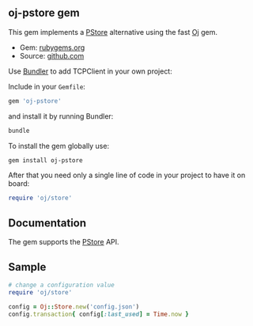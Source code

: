 ## oj-pstore gem

This gem implements a [PStore](http://ruby-doc.org/stdlib-2.0/libdoc/pstore/rdoc/PStore.html) alternative using the fast [Oj](https://github.com/ohler55/oj#readme) gem.

- Gem: [rubygems.org](https://rubygems.org/gems/oj-pstore)
- Source: [github.com](https://github.com/mblumtritt/oj-pstore)

Use [Bundler](http://gembundler.com/) to add TCPClient in your own project:

Include in your `Gemfile`:

```ruby
gem 'oj-pstore'
```

and install it by running Bundler:

```bash
bundle
```

To install the gem globally use:

```bash
gem install oj-pstore
```

After that you need only a single line of code in your project to have it on board:

```ruby
require 'oj/store'
```
## Documentation

The gem supports the [PStore](https://ruby-doc.org/stdlib-2.7.0/libdoc/pstore/rdoc/index.html) API.

## Sample

```ruby
# change a configuration value
require 'oj/store'

config = Oj::Store.new('config.json')
config.transaction{ config[:last_used] = Time.now }
```
